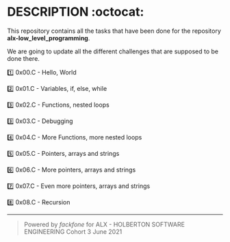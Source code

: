 # DESCRIPTION :octocat:

This repository contains all the tasks that have been done for the repository __alx-low_level_programming__.

We are going to update all the different challenges that are supposed to be done there.

:one: 0x00.C - Hello, World

:two: 0x01.C - Variables, if, else, while

:three: 0x02.C - Functions, nested loops

:three: 0x03.C - Debugging

:four: 0x04.C - More Functions, more nested loops

:five: 0x05.C - Pointers, arrays and strings

:six: 0x06.C - More pointers, arrays and strings

:seven: 0x07.C - Even more pointers, arrays and strings

:eight: 0x08.C - Recursion

*********************************************************************************
> Powered by *fackfone* for ALX - HOLBERTON SOFTWARE ENGINEERING Cohort 3 June 2021

